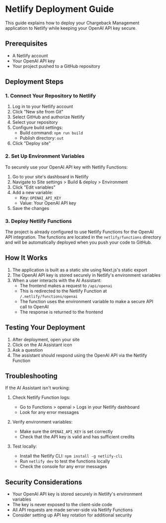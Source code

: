 # Netlify Deployment Guide

This guide explains how to deploy your Chargeback Management application to Netlify while keeping your OpenAI API key secure.

## Prerequisites

- A Netlify account
- Your OpenAI API key
- Your project pushed to a GitHub repository

## Deployment Steps

### 1. Connect Your Repository to Netlify

1. Log in to your Netlify account
2. Click "New site from Git"
3. Select GitHub and authorize Netlify
4. Select your repository
5. Configure build settings:
   - Build command: `npm run build`
   - Publish directory: `out`
6. Click "Deploy site"

### 2. Set Up Environment Variables

To securely use your OpenAI API key with Netlify Functions:

1. Go to your site's dashboard in Netlify
2. Navigate to Site settings > Build & deploy > Environment
3. Click "Edit variables"
4. Add a new variable:
   - Key: `OPENAI_API_KEY`
   - Value: Your OpenAI API key
5. Save the changes

### 3. Deploy Netlify Functions

The project is already configured to use Netlify Functions for the OpenAI API integration. The functions are located in the `netlify/functions` directory and will be automatically deployed when you push your code to GitHub.

## How It Works

1. The application is built as a static site using Next.js's static export
2. The OpenAI API key is stored securely in Netlify's environment variables
3. When a user interacts with the AI Assistant:
   - The frontend makes a request to `/api/openai`
   - This is redirected to the Netlify Function at `/.netlify/functions/openai`
   - The function uses the environment variable to make a secure API call to OpenAI
   - The response is returned to the frontend

## Testing Your Deployment

1. After deployment, open your site
2. Click on the AI Assistant icon
3. Ask a question
4. The assistant should respond using the OpenAI API via the Netlify Function

## Troubleshooting

If the AI Assistant isn't working:

1. Check Netlify Function logs:
   - Go to Functions > openai > Logs in your Netlify dashboard
   - Look for any error messages

2. Verify environment variables:
   - Make sure the `OPENAI_API_KEY` is set correctly
   - Check that the API key is valid and has sufficient credits

3. Test locally:
   - Install the Netlify CLI: `npm install -g netlify-cli`
   - Run `netlify dev` to test the functions locally
   - Check the console for any error messages

## Security Considerations

- Your OpenAI API key is stored securely in Netlify's environment variables
- The key is never exposed to the client-side code
- All API requests are made server-side via Netlify Functions
- Consider setting up API key rotation for additional security